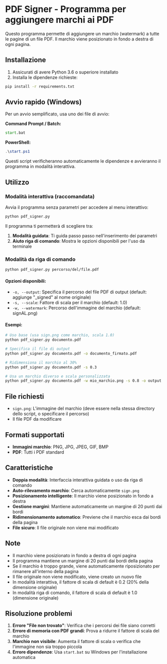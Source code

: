 # PDF Signer - Programma per aggiungere marchi ai PDF

Questo programma permette di aggiungere un marchio (watermark) a tutte le pagine di un file PDF. Il marchio viene posizionato in fondo a destra di ogni pagina.

## Installazione

1. Assicurati di avere Python 3.6 o superiore installato
2. Installa le dipendenze richieste:

```bash
pip install -r requirements.txt
```

## Avvio rapido (Windows)

Per un avvio semplificato, usa uno dei file di avvio:

**Command Prompt / Batch:**
```cmd
start.bat
```

**PowerShell:**
```powershell
.\start.ps1
```

Questi script verificheranno automaticamente le dipendenze e avvieranno il programma in modalità interattiva.

## Utilizzo

### Modalità interattiva (raccomandata)

Avvia il programma senza parametri per accedere al menu interattivo:

```bash
python pdf_signer.py
```

Il programma ti permetterà di scegliere tra:
1. **Modalità guidata**: Ti guida passo passo nell'inserimento dei parametri
2. **Aiuto riga di comando**: Mostra le opzioni disponibili per l'uso da terminale

### Modalità da riga di comando

```bash
python pdf_signer.py percorso/del/file.pdf
```

#### Opzioni disponibili:

- `-o, --output`: Specifica il percorso del file PDF di output (default: aggiunge "_signed" al nome originale)
- `-s, --scale`: Fattore di scala per il marchio (default: 1.0)
- `-w, --watermark`: Percorso dell'immagine del marchio (default: signAL.png)

#### Esempi:

```bash
# Uso base (usa sign.png come marchio, scala 1.0)
python pdf_signer.py documento.pdf

# Specifica il file di output
python pdf_signer.py documento.pdf -o documento_firmato.pdf

# Ridimensiona il marchio al 30%
python pdf_signer.py documento.pdf -s 0.3

# Usa un marchio diverso e scala personalizzata
python pdf_signer.py documento.pdf -w mio_marchio.png -s 0.8 -o output.pdf
```

## File richiesti

- `sign.png`: L'immagine del marchio (deve essere nella stessa directory dello script, o specificare il percorso)
- Il file PDF da modificare

## Formati supportati

- **Immagini marchio**: PNG, JPG, JPEG, GIF, BMP
- **PDF**: Tutti i PDF standard

## Caratteristiche

- **Doppia modalità**: Interfaccia interattiva guidata o uso da riga di comando
- **Auto-rilevamento marchio**: Cerca automaticamente `sign.png`
- **Posizionamento intelligente**: Il marchio viene posizionato in fondo a destra
- **Gestione margini**: Mantiene automaticamente un margine di 20 punti dai bordi
- **Ridimensionamento automatico**: Previene che il marchio esca dai bordi della pagina
- **File sicuro**: Il file originale non viene mai modificato

## Note

- Il marchio viene posizionato in fondo a destra di ogni pagina
- Il programma mantiene un margine di 20 punti dai bordi della pagina
- Se il marchio è troppo grande, viene automaticamente riposizionato per rimanere all'interno della pagina
- Il file originale non viene modificato, viene creato un nuovo file
- In modalità interattiva, il fattore di scala di default è 0.2 (20% della dimensione originale)
- In modalità riga di comando, il fattore di scala di default è 1.0 (dimensione originale)

## Risoluzione problemi

1. **Errore "File non trovato"**: Verifica che i percorsi dei file siano corretti
2. **Errore di memoria con PDF grandi**: Prova a ridurre il fattore di scala del marchio
3. **Marchio non visibile**: Aumenta il fattore di scala o verifica che l'immagine non sia troppo piccola
4. **Errore dipendenze**: Usa `start.bat` su Windows per l'installazione automatica
